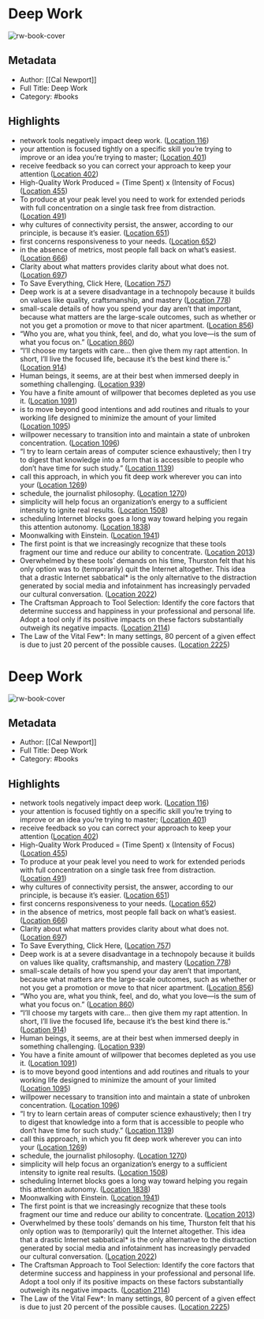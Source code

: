 # Deep Work

![rw-book-cover](https://images-na.ssl-images-amazon.com/images/I/51vmivI5KvL._SL200_.jpg)

## Metadata
- Author: [[Cal Newport]]
- Full Title: Deep Work
- Category: #books

## Highlights
- network tools negatively impact deep work. ([Location 116](https://readwise.io/to_kindle?action=open&asin=B00X47ZVXM&location=116))
- your attention is focused tightly on a specific skill you’re trying to improve or an idea you’re trying to master; ([Location 401](https://readwise.io/to_kindle?action=open&asin=B00X47ZVXM&location=401))
- receive feedback so you can correct your approach to keep your attention ([Location 402](https://readwise.io/to_kindle?action=open&asin=B00X47ZVXM&location=402))
- High-Quality Work Produced = (Time Spent) x (Intensity of Focus) ([Location 455](https://readwise.io/to_kindle?action=open&asin=B00X47ZVXM&location=455))
- To produce at your peak level you need to work for extended periods with full concentration on a single task free from distraction. ([Location 491](https://readwise.io/to_kindle?action=open&asin=B00X47ZVXM&location=491))
- why cultures of connectivity persist, the answer, according to our principle, is because it’s easier. ([Location 651](https://readwise.io/to_kindle?action=open&asin=B00X47ZVXM&location=651))
- first concerns responsiveness to your needs. ([Location 652](https://readwise.io/to_kindle?action=open&asin=B00X47ZVXM&location=652))
- in the absence of metrics, most people fall back on what’s easiest. ([Location 666](https://readwise.io/to_kindle?action=open&asin=B00X47ZVXM&location=666))
- Clarity about what matters provides clarity about what does not. ([Location 697](https://readwise.io/to_kindle?action=open&asin=B00X47ZVXM&location=697))
- To Save Everything, Click Here, ([Location 757](https://readwise.io/to_kindle?action=open&asin=B00X47ZVXM&location=757))
- Deep work is at a severe disadvantage in a technopoly because it builds on values like quality, craftsmanship, and mastery ([Location 778](https://readwise.io/to_kindle?action=open&asin=B00X47ZVXM&location=778))
- small-scale details of how you spend your day aren’t that important, because what matters are the large-scale outcomes, such as whether or not you get a promotion or move to that nicer apartment. ([Location 856](https://readwise.io/to_kindle?action=open&asin=B00X47ZVXM&location=856))
- “Who you are, what you think, feel, and do, what you love—is the sum of what you focus on.” ([Location 860](https://readwise.io/to_kindle?action=open&asin=B00X47ZVXM&location=860))
- “I’ll choose my targets with care… then give them my rapt attention. In short, I’ll live the focused life, because it’s the best kind there is.” ([Location 914](https://readwise.io/to_kindle?action=open&asin=B00X47ZVXM&location=914))
- Human beings, it seems, are at their best when immersed deeply in something challenging. ([Location 939](https://readwise.io/to_kindle?action=open&asin=B00X47ZVXM&location=939))
- You have a finite amount of willpower that becomes depleted as you use it. ([Location 1091](https://readwise.io/to_kindle?action=open&asin=B00X47ZVXM&location=1091))
- is to move beyond good intentions and add routines and rituals to your working life designed to minimize the amount of your limited ([Location 1095](https://readwise.io/to_kindle?action=open&asin=B00X47ZVXM&location=1095))
- willpower necessary to transition into and maintain a state of unbroken concentration. ([Location 1096](https://readwise.io/to_kindle?action=open&asin=B00X47ZVXM&location=1096))
- “I try to learn certain areas of computer science exhaustively; then I try to digest that knowledge into a form that is accessible to people who don’t have time for such study.” ([Location 1139](https://readwise.io/to_kindle?action=open&asin=B00X47ZVXM&location=1139))
- call this approach, in which you fit deep work wherever you can into your ([Location 1269](https://readwise.io/to_kindle?action=open&asin=B00X47ZVXM&location=1269))
- schedule, the journalist philosophy. ([Location 1270](https://readwise.io/to_kindle?action=open&asin=B00X47ZVXM&location=1270))
- simplicity will help focus an organization’s energy to a sufficient intensity to ignite real results. ([Location 1508](https://readwise.io/to_kindle?action=open&asin=B00X47ZVXM&location=1508))
- scheduling Internet blocks goes a long way toward helping you regain this attention autonomy. ([Location 1838](https://readwise.io/to_kindle?action=open&asin=B00X47ZVXM&location=1838))
- Moonwalking with Einstein. ([Location 1941](https://readwise.io/to_kindle?action=open&asin=B00X47ZVXM&location=1941))
- The first point is that we increasingly recognize that these tools fragment our time and reduce our ability to concentrate. ([Location 2013](https://readwise.io/to_kindle?action=open&asin=B00X47ZVXM&location=2013))
- Overwhelmed by these tools’ demands on his time, Thurston felt that his only option was to (temporarily) quit the Internet altogether. This idea that a drastic Internet sabbatical* is the only alternative to the distraction generated by social media and infotainment has increasingly pervaded our cultural conversation. ([Location 2022](https://readwise.io/to_kindle?action=open&asin=B00X47ZVXM&location=2022))
- The Craftsman Approach to Tool Selection: Identify the core factors that determine success and happiness in your professional and personal life. Adopt a tool only if its positive impacts on these factors substantially outweigh its negative impacts. ([Location 2114](https://readwise.io/to_kindle?action=open&asin=B00X47ZVXM&location=2114))
- The Law of the Vital Few*: In many settings, 80 percent of a given effect is due to just 20 percent of the possible causes. ([Location 2225](https://readwise.io/to_kindle?action=open&asin=B00X47ZVXM&location=2225))
# Deep Work

![rw-book-cover](https://images-na.ssl-images-amazon.com/images/I/51vmivI5KvL._SL200_.jpg)

## Metadata
- Author: [[Cal Newport]]
- Full Title: Deep Work
- Category: #books

## Highlights
- network tools negatively impact deep work. ([Location 116](https://readwise.io/to_kindle?action=open&asin=B00X47ZVXM&location=116))
- your attention is focused tightly on a specific skill you’re trying to improve or an idea you’re trying to master; ([Location 401](https://readwise.io/to_kindle?action=open&asin=B00X47ZVXM&location=401))
- receive feedback so you can correct your approach to keep your attention ([Location 402](https://readwise.io/to_kindle?action=open&asin=B00X47ZVXM&location=402))
- High-Quality Work Produced = (Time Spent) x (Intensity of Focus) ([Location 455](https://readwise.io/to_kindle?action=open&asin=B00X47ZVXM&location=455))
- To produce at your peak level you need to work for extended periods with full concentration on a single task free from distraction. ([Location 491](https://readwise.io/to_kindle?action=open&asin=B00X47ZVXM&location=491))
- why cultures of connectivity persist, the answer, according to our principle, is because it’s easier. ([Location 651](https://readwise.io/to_kindle?action=open&asin=B00X47ZVXM&location=651))
- first concerns responsiveness to your needs. ([Location 652](https://readwise.io/to_kindle?action=open&asin=B00X47ZVXM&location=652))
- in the absence of metrics, most people fall back on what’s easiest. ([Location 666](https://readwise.io/to_kindle?action=open&asin=B00X47ZVXM&location=666))
- Clarity about what matters provides clarity about what does not. ([Location 697](https://readwise.io/to_kindle?action=open&asin=B00X47ZVXM&location=697))
- To Save Everything, Click Here, ([Location 757](https://readwise.io/to_kindle?action=open&asin=B00X47ZVXM&location=757))
- Deep work is at a severe disadvantage in a technopoly because it builds on values like quality, craftsmanship, and mastery ([Location 778](https://readwise.io/to_kindle?action=open&asin=B00X47ZVXM&location=778))
- small-scale details of how you spend your day aren’t that important, because what matters are the large-scale outcomes, such as whether or not you get a promotion or move to that nicer apartment. ([Location 856](https://readwise.io/to_kindle?action=open&asin=B00X47ZVXM&location=856))
- “Who you are, what you think, feel, and do, what you love—is the sum of what you focus on.” ([Location 860](https://readwise.io/to_kindle?action=open&asin=B00X47ZVXM&location=860))
- “I’ll choose my targets with care… then give them my rapt attention. In short, I’ll live the focused life, because it’s the best kind there is.” ([Location 914](https://readwise.io/to_kindle?action=open&asin=B00X47ZVXM&location=914))
- Human beings, it seems, are at their best when immersed deeply in something challenging. ([Location 939](https://readwise.io/to_kindle?action=open&asin=B00X47ZVXM&location=939))
- You have a finite amount of willpower that becomes depleted as you use it. ([Location 1091](https://readwise.io/to_kindle?action=open&asin=B00X47ZVXM&location=1091))
- is to move beyond good intentions and add routines and rituals to your working life designed to minimize the amount of your limited ([Location 1095](https://readwise.io/to_kindle?action=open&asin=B00X47ZVXM&location=1095))
- willpower necessary to transition into and maintain a state of unbroken concentration. ([Location 1096](https://readwise.io/to_kindle?action=open&asin=B00X47ZVXM&location=1096))
- “I try to learn certain areas of computer science exhaustively; then I try to digest that knowledge into a form that is accessible to people who don’t have time for such study.” ([Location 1139](https://readwise.io/to_kindle?action=open&asin=B00X47ZVXM&location=1139))
- call this approach, in which you fit deep work wherever you can into your ([Location 1269](https://readwise.io/to_kindle?action=open&asin=B00X47ZVXM&location=1269))
- schedule, the journalist philosophy. ([Location 1270](https://readwise.io/to_kindle?action=open&asin=B00X47ZVXM&location=1270))
- simplicity will help focus an organization’s energy to a sufficient intensity to ignite real results. ([Location 1508](https://readwise.io/to_kindle?action=open&asin=B00X47ZVXM&location=1508))
- scheduling Internet blocks goes a long way toward helping you regain this attention autonomy. ([Location 1838](https://readwise.io/to_kindle?action=open&asin=B00X47ZVXM&location=1838))
- Moonwalking with Einstein. ([Location 1941](https://readwise.io/to_kindle?action=open&asin=B00X47ZVXM&location=1941))
- The first point is that we increasingly recognize that these tools fragment our time and reduce our ability to concentrate. ([Location 2013](https://readwise.io/to_kindle?action=open&asin=B00X47ZVXM&location=2013))
- Overwhelmed by these tools’ demands on his time, Thurston felt that his only option was to (temporarily) quit the Internet altogether. This idea that a drastic Internet sabbatical* is the only alternative to the distraction generated by social media and infotainment has increasingly pervaded our cultural conversation. ([Location 2022](https://readwise.io/to_kindle?action=open&asin=B00X47ZVXM&location=2022))
- The Craftsman Approach to Tool Selection: Identify the core factors that determine success and happiness in your professional and personal life. Adopt a tool only if its positive impacts on these factors substantially outweigh its negative impacts. ([Location 2114](https://readwise.io/to_kindle?action=open&asin=B00X47ZVXM&location=2114))
- The Law of the Vital Few*: In many settings, 80 percent of a given effect is due to just 20 percent of the possible causes. ([Location 2225](https://readwise.io/to_kindle?action=open&asin=B00X47ZVXM&location=2225))
